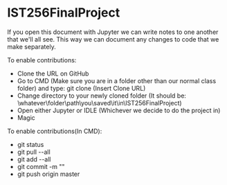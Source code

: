 # IST256FinalProject

If you open this document with Jupyter we can write notes to one another that we'll all see. This way we can document any changes to code that we make separately.

To enable contributions:

  - Clone the URL on GitHub
  - Go to CMD (Make sure you are in a folder other than our normal class folder) and type: git clone (Insert Clone URL)
  - Change directory to your newly cloned folder (It should be: \whatever\folder\path\you\saved\it\in\IST256FinalProject)
  - Open either Jupyter or IDLE (Whichever we decide to do the project in)
  - Magic

To enable contributions(In CMD):
  - git status
  - git pull --all
  - git add --all
  - git commit -m ""
  - git push origin master